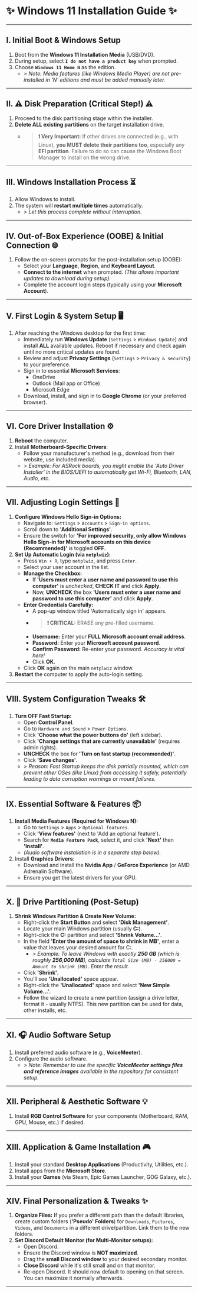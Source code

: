 # ✨ Windows 11 Installation Guide ✨

---

## I. Initial Boot & Windows Setup

1.  Boot from the **Windows 11 Installation Media** (USB/DVD).
2.  During setup, select **`I do not have a product key`** when prompted.
3.  Choose **`Windows 11 Home N`** as the edition.
    *   *> Note: Media features (like Windows Media Player) are not pre-installed in 'N' editions and must be added manually later.*

---

## II. ⚠️ Disk Preparation (Critical Step!) ⚠️

1.  Proceed to the disk partitioning stage within the installer.
2.  **Delete ALL existing partitions** on the target installation drive.
    *   > **❗️ Very Important:** If other drives are connected (e.g., with Linux), **you MUST delete their partitions too**, especially any **EFI partition**. Failure to do so can cause the Windows Boot Manager to install on the wrong drive.

---

## III. Windows Installation Process ⏳

1.  Allow Windows to install.
2.  The system will **restart multiple times** automatically.
    *   *> Let this process complete without interruption.*

---

## IV. Out-of-Box Experience (OOBE) & Initial Connection 🌐

1.  Follow the on-screen prompts for the post-installation setup (OOBE):
    *   Select your **Language**, **Region**, and **Keyboard Layout**.
    *   **Connect to the internet** when prompted. *(This allows important updates to download during setup).*
    *   Complete the account login steps (typically using your **Microsoft Account**).

---

## V. First Login & System Setup 🖥️

1.  After reaching the Windows desktop for the first time:
    *   Immediately run **Windows Update** (`Settings` > `Windows Update`) and install **ALL** available updates. Reboot if necessary and check again until no more critical updates are found.
    *   Review and adjust **Privacy Settings** (`Settings` > `Privacy & security`) to your preference.
    *   Sign in to essential **Microsoft Services**:
        *   OneDrive
        *   Outlook (Mail app or Office)
        *   Microsoft Edge
    *   Download, install, and sign in to **Google Chrome** (or your preferred browser).

---

## VI. Core Driver Installation ⚙️

1.  **Reboot** the computer.
2.  Install **Motherboard-Specific Drivers**:
    *   Follow your manufacturer's method (e.g., download from their website, use included media).
    *   *> Example: For ASRock boards, you might enable the 'Auto Driver Installer' in the BIOS/UEFI to automatically get Wi-Fi, Bluetooth, LAN, Audio, etc.*

---

## VII. Adjusting Login Settings 🔑

1.  **Configure Windows Hello Sign-in Options:**
    *   Navigate to: `Settings` > `Accounts` > `Sign-in options`.
    *   Scroll down to **'Additional Settings'**.
    *   Ensure the switch for **'For improved security, only allow Windows Hello Sign-in for Microsoft accounts on this device (Recommended)'** is toggled **OFF**.
2.  **Set Up Automatic Login (via `netplwiz`):**
    *   Press `Win + R`, type `netplwiz`, and press `Enter`.
    *   Select your user account in the list.
    *   **Manage the Checkbox:**
        *   If **'Users must enter a user name and password to use this computer'** is *unchecked*, **CHECK IT** and click **Apply**.
        *   Now, **UNCHECK** the box **'Users must enter a user name and password to use this computer'** and click **Apply**.
    *   **Enter Credentials Carefully:**
        *   A pop-up window titled 'Automatically sign in' appears.
        *   > **❗️ CRITICAL:** ERASE any pre-filled username.
        *   **Username:** Enter your **FULL Microsoft account email address**.
        *   **Password:** Enter your **Microsoft account password**.
        *   **Confirm Password:** Re-enter your password. *Accuracy is vital here!*
        *   Click **OK**.
    *   Click **OK** again on the main `netplwiz` window.
3.  **Restart** the computer to apply the auto-login setting.

---

## VIII. System Configuration Tweaks 🛠️

1.  **Turn OFF Fast Startup:**
    *   Open **Control Panel**.
    *   Go to `Hardware and Sound` > `Power Options`.
    *   Click **'Choose what the power buttons do'** (left sidebar).
    *   Click **'Change settings that are currently unavailable'** (requires admin rights).
    *   **UNCHECK** the box for **'Turn on fast startup (recommended)'**.
    *   Click **'Save changes'**.
    *   *> Reason: Fast Startup keeps the disk partially mounted, which can prevent other OSes (like Linux) from accessing it safely, potentially leading to data corruption warnings or mount failures.*

---

## IX. Essential Software & Features 📦

1.  **Install Media Features (Required for Windows N):**
    *   Go to `Settings` > `Apps` > `Optional features`.
    *   Click **'View features'** (next to 'Add an optional feature').
    *   Search for **`Media Feature Pack`**, select it, and click **'Next'** then **'Install'**.
    *   *(Audio software installation is in a separate step below).*
2.  Install **Graphics Drivers**:
    *   Download and install the **Nvidia App** / **GeForce Experience** (or AMD Adrenalin Software).
    *   Ensure you get the latest drivers for your GPU.

---

## X. 💾 Drive Partitioning (Post-Setup)

1.  **Shrink Windows Partition & Create New Volume:**
    *   Right-click the **Start Button** and select **'Disk Management'**.
    *   Locate your main Windows partition (usually **C:**).
    *   Right-click the **C:** partition and select **'Shrink Volume...'**.
    *   In the field **'Enter the amount of space to shrink in MB'**, enter a value that leaves your desired amount for C:.
        *   *> Example: To leave Windows with exactly **250 GB** (which is roughly **256,000 MB**), calculate `Total Size (MB) - 256000 = Amount to Shrink (MB)`. Enter the result.*
    *   Click **'Shrink'**.
    *   You'll see **'Unallocated'** space appear.
    *   Right-click the **'Unallocated'** space and select **'New Simple Volume...'**.
    *   Follow the wizard to create a new partition (assign a drive letter, format it - usually NTFS). This new partition can be used for data, other installs, etc.

---

## XI. 🎧 Audio Software Setup

1.  Install preferred audio software (e.g., **VoiceMeeter**).
2.  Configure the audio software.
    *   *> Note: Remember to use the specific **VoiceMeeter settings files and reference images** available in the repository for consistent setup.*

---

## XII. Peripheral & Aesthetic Software 💡

1.  Install **RGB Control Software** for your components (Motherboard, RAM, GPU, Mouse, etc.) if desired.

---

## XIII. Application & Game Installation 🎮

1.  Install your standard **Desktop Applications** (Productivity, Utilities, etc.).
2.  Install apps from the **Microsoft Store**.
3.  Install your **Games** (via Steam, Epic Games Launcher, GOG Galaxy, etc.).

---

## XIV. Final Personalization & Tweaks ✨

1.  **Organize Files:** If you prefer a different path than the default libraries, create custom folders (**'Pseudo' Folders**) for `Downloads`, `Pictures`, `Videos`, and `Documents` in a different drive/partition. Link them to the new folders.
2.  **Set Discord Default Monitor (for Multi-Monitor setups):**
    *   Open Discord.
    *   Ensure the Discord window is **NOT maximized**.
    *   Drag the **small Discord window** to your desired secondary monitor.
    *   **Close Discord** while it's still small and on that monitor.
    *   Re-open Discord. It should now default to opening on that screen. You can maximize it normally afterwards.

---
